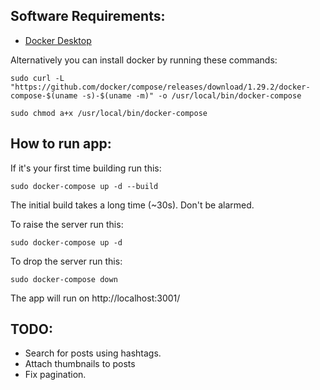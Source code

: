 ## Software Requirements:

-   [Docker Desktop](https://docs.docker.com/get-docker/)

Alternatively you can install docker by running these commands:

```
sudo curl -L "https://github.com/docker/compose/releases/download/1.29.2/docker-compose-$(uname -s)-$(uname -m)" -o /usr/local/bin/docker-compose
```

```
sudo chmod a+x /usr/local/bin/docker-compose
```

## How to run app:

If it's your first time building run this:

```
sudo docker-compose up -d --build
```

The initial build takes a long time (~30s). Don't be alarmed.

To raise the server run this:

```
sudo docker-compose up -d
```

To drop the server run this:

```
sudo docker-compose down
```

The app will run on http://localhost:3001/

## TODO:

-   Search for posts using hashtags.
-   Attach thumbnails to posts
-   Fix pagination.
